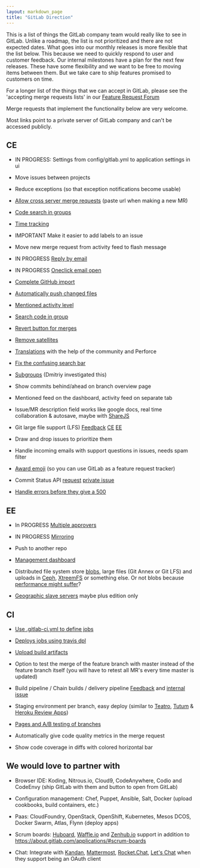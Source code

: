 ```yaml
---
layout: markdown_page
title: "GitLab Direction"
---
```


This is a list of things the GitLab company team would really like to see in GitLab.
Unlike a roadmap, the list is not prioritized and there are not expected dates.
What goes into our monthly releases is more flexible that the list below.
This because we need to quickly respond to user and customer feedback.
Our internal milestones have a plan for the next few releases.
These have some flexibility and we want to be free to moving items between them.
But we take care to ship features promised to customers on time.

For a longer list of the things that we can accept in GitLab, please see the 'accepting merge requests lists' in our [Feature Request Forum](http://feedback.gitlab.com/forums/176466-general/status/796455)

Merge requests that implement the functionality below are very welcome.

Most links point to a private server of GitLab company and can't be accessed publicly.

## CE

* IN PROGRESS: Settings from config/gitlab.yml to application settings in ui

* Move issues between projects

* Reduce exceptions (so that exception notifications become usable)

* [Allow cross server merge requests](http://feedback.gitlab.com/forums/176466-general/suggestions/5097708-implement-cross-server-federated-merge-requests) (paste url when making a new MR) 

* [Code search in groups](https://dev.gitlab.org/gitlab/gitlabhq/issues/841)

* [Time tracking](https://dev.gitlab.org/gitlab/gitlabhq/issues/2192)

* IMPORTANT Make it easier to add labels to an issue

* Move new merge request from activity feed to flash message

* IN PROGRESS [Reply by email](https://gitlab.com/gitlab-org/gitlab-ce/issues/1360)

* IN PROGRESS [Oneclick email open](https://gitlab.com/gitlab-org/gitlab-ce/issues/1517)

* [Complete GitHub import](https://dev.gitlab.org/gitlab/gitlabhq/issues/2248)

* [Automatically push changed files](https://dev.gitlab.org/gitlab/gitlabhq/issues/2265)

* [Mentioned activity level](https://dev.gitlab.org/gitlab/gitlabhq/issues/2288)

* [Search code in group](https://dev.gitlab.org/gitlab/gitlabhq/issues/841)

* [Revert button for merges](https://dev.gitlab.org/gitlab/gitlabhq/issues/2299)

* [Remove satellites](https://dev.gitlab.org/gitlab/gitlabhq/issues/2300)

* [Translations](http://feedback.gitlab.com/forums/176466-general/suggestions/3337748-internationalization-add-translations) with the help of the community and Perforce

* [Fix the confusing search bar](https://dev.gitlab.org/groups/gitlab/group_members)

* [Subgroups](http://feedback.gitlab.com/forums/176466-general/suggestions/3867903-allow-project-groups-to-be-organized-in-a-hierarch) (Dmitriy investigated this)

* Show commits behind/ahead on branch overview page 

* Mentioned feed on the dashboard, activity feed on separate tab

* Issue/MR description field works like google docs, real time collaboration & autosave, maybe with [ShareJS](http://sharejs.org/)

* Git large file support (LFS) [Feedback](http://feedback.gitlab.com/forums/176466-general/suggestions/7502608-git-large-file-storage-lfs-support) [CE](https://dev.gitlab.org/gitlab/gitlabhq/issues/2295) [EE](https://dev.gitlab.org/gitlab/gitlab-ee/issues/318)

* Draw and drop issues to prioritize them

* Handle incoming emails with support questions in issues, needs spam filter

* [Award emoji](https://dev.gitlab.org/gitlab/gitlabhq/issues/2388) (so you can use GitLab as a feature request tracker)

* Commit Status API [request](http://feedback.gitlab.com/forums/176466-general/suggestions/3923065-status-api-for-continuous-integration) [private issue](https://dev.gitlab.org/gitlab/gitlabhq/issues/2467)

* [Handle errors before they give a 500](https://dev.gitlab.org/gitlab/gitlabhq/issues?milestone_id=&scope=all&sort=created_desc&state=opened&utf8=%E2%9C%93&assignee_id=&author_id=&milestone_title=&label_name=gitlab.com+errors)

## EE
* In PROGRESS [Multiple approvers](https://dev.gitlab.org/gitlab/gitlabhq/issues/2258)

* IN PROGRESS [Mirroring](https://dev.gitlab.org/gitlab/gitlab-ee/issues/279)

* Push to another repo

* [Management dashboard](https://dev.gitlab.org/gitlab/gitlab-ee/issues/287)

* Distributed file system store [blobs](http://blog.justinsb.com/blog/2013/12/14/cloudata-day-8/), large files (Git Annex or Git LFS) and uploads in [Ceph](http://ceph.com/), [XtreemFS](http://www.xtreemfs.org/) or something else. Or not blobs because [performance might suffer](https://news.ycombinator.com/item?id=9839581)?

* [Geographic slave servers](https://dev.gitlab.org/gitlab/gitlabhq/issues/2359) maybe plus edition only

## CI

* [Use .gitlab-ci.yml to define jobs](https://dev.gitlab.org/gitlab/gitlab-ci/issues/221)

* [Deploys jobs using travis dpl](https://gitlab.com/gitlab-org/gitlab-ci/issues/140)

* [Upload build artifacts](https://dev.gitlab.org/gitlab/gitlab-ci/issues/56)

* Option to test the merge of the feature branch with master instead of the feature branch itself (you will have to retest all MR's every time master is updated)

* Build pipeline / Chain builds / delivery pipeline [Feedback](http://feedback.gitlab.com/forums/176466-general/suggestions/7233770-chain-builds) and [internal issue](https://dev.gitlab.org/gitlab/gitlab-ci/issues/282)

* Staging environment per branch, easy deploy (similar to [Teatro](https://teatro.io/), [Tutum](https://support.tutum.co/support/solutions/articles/5000620449-deploy-to-tutum-button) & [Heroku Review Apps](https://blog.heroku.com/archives/2015/5/19/heroku_review_apps_beta))

* [Pages and A/B testing of branches](https://dev.gitlab.org/gitlab/gitlabhq/issues/2290)

* Automatically give code quality metrics in the merge request

* Show code coverage in diffs with colored horizontal bar

## We would love to partner with

* Browser IDE: Koding, Nitrous.io, Cloud9, CodeAnywhere, Codio and CodeEnvy (ship GitLab with them and button to open from GitLab)

* Configuration management: Chef, Puppet, Ansible, Salt, Docker (upload cookbooks, build containers, etc.)

* Paas: CloudFoundry, OpenStack, OpenShift, Kubernetes, Mesos DCOS, Docker Swarm, Atlas, Flynn (deploy apps)

* Scrum boards: [Huboard](https://huboard.com/), [Waffle.io](https://waffle.io/) and [Zenhub.io](https://www.zenhub.io/) support in addition to https://about.gitlab.com/applications/#scrum-boards

* Chat: Integrate with [Kandan](https://github.com/kandanapp/kandan), [Mattermost](http://www.mattermost.org/), [Rocket.Chat](http://rocket.chat/), [Let's Chat](https://sdelements.github.io/lets-chat/) when they support being an OAuth client